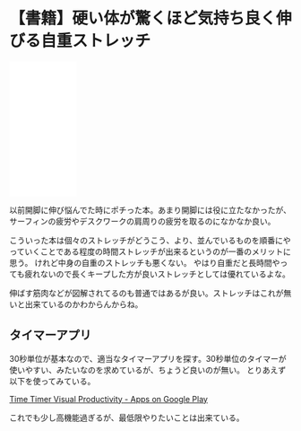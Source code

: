 # 【書籍】硬い体が驚くほど気持ち良く伸びる自重ストレッチ

<iframe sandbox="allow-popups allow-scripts allow-modals allow-forms allow-same-origin" style="width:120px;height:240px;" marginwidth="0" marginheight="0" scrolling="no" frameborder="0" src="//rcm-fe.amazon-adsystem.com/e/cm?lt1=_blank&bc1=000000&IS2=1&bg1=FFFFFF&fc1=000000&lc1=0000FF&t=karino203-22&language=ja_JP&o=9&p=8&l=as4&m=amazon&f=ifr&ref=as_ss_li_til&asins=B06ZZ1T1ZG&linkId=c1da73c73585c71cb77800b4ca53ee48"></iframe>

以前開脚に伸び悩んでた時にポチった本。あまり開脚には役に立たなかったが、
サーフィンの疲労やデスクワークの肩周りの疲労を取るのになかなか良い。

こういった本は個々のストレッチがどうこう、より、並んでいるものを順番にやっていくことである程度の時間ストレッチが出来るというのが一番のメリットに思う。
けれど中身の自重のストレッチも悪くない。
やはり自重だと長時間やっても疲れないので長くキープした方が良いストレッチとしては優れているよな。

伸ばす筋肉などが図解されてるのも普通ではあるが良い。ストレッチはこれが無いと出来ているのかわからんからね。

## タイマーアプリ

30秒単位が基本なので、適当なタイマーアプリを探す。30秒単位のタイマーが使いやすい、みたいなのを求めているが、ちょうど良いのが無い。
とりあえず以下を使ってみている。

[Time Timer Visual Productivity - Apps on Google Play](https://play.google.com/store/apps/details?id=com.timetimer.android)

これでも少し高機能過ぎるが、最低限やりたいことは出来ている。